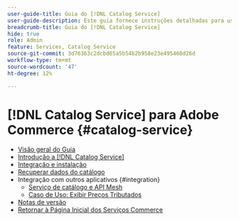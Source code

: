```yaml
---
user-guide-title: Guia do [!DNL Catalog Service]
user-guide-description: Este guia fornece instruções detalhadas para usar o  [!DNL Catalog Service] for Adobe Commerce.
breadcrumb-title: Guia do [!DNL Catalog Service]
hide: true
role: Admin
feature: Services, Catalog Service
source-git-commit: 3d76363c2dcbd65a5b54b2b958e23e495460d26d
workflow-type: tm+mt
source-wordcount: '47'
ht-degree: 12%

---
```


# [!DNL Catalog Service] para Adobe Commerce {#catalog-service}

- [Visão geral do Guia](guide-overview.md)
- [Introdução a  [!DNL Catalog Service]](overview.md)
- [Integração e instalação](installation.md)
- [Recuperar dados do catálogo](graphql-queries.md)
- Integração com outros aplicativos {#integration}
   - [Serviço de catálogo e API Mesh](mesh.md)
   - [Caso de Uso: Exibir Preços Tributados](taxes.md)
- [Notas de versão](release-notes.md)
- [Retornar à Página Inicial dos Serviços Commerce](https://experienceleague.adobe.com/en/docs/commerce/user-guides/home)


